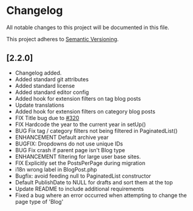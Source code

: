 # Changelog

All notable changes to this project will be documented in this file.

This project adheres to [Semantic Versioning](http://semver.org/).

## [2.2.0]

* Changelog added.
* Added standard git attributes
* Added standard license
* Added standard editor config
* Added hook for extension filters on tag blog posts
* Update translations
* Added hook for extension filters on category blog posts
* FIX Title bug due to [#320](https://github.com/silverstripe/silverstripe-blog/pull/320)
* FIX Hardcode the year to the current year in setUp()
* BUG Fix tag / category filters not being filtered in PaginatedList()
* ENHANCEMENT Default archive year 
* BUGFIX: Dropdowns do not use unique IDs
* BUG Fix crash if parent page isn't Blog type
* ENHANCEMENT filtering for large user base sites.
* FIX Explicitly set the PostsPerPage during migration
* i18n wrong label in BlogPost.php 
* Bugfix: avoid feeding null to PaginatedList constructor
* Default PublishDate to NULL for drafts and sort them at the top
* Update README to include additional requirements
* Fixed a bug where an error occurred when attempting to change the page type of 'Blog'